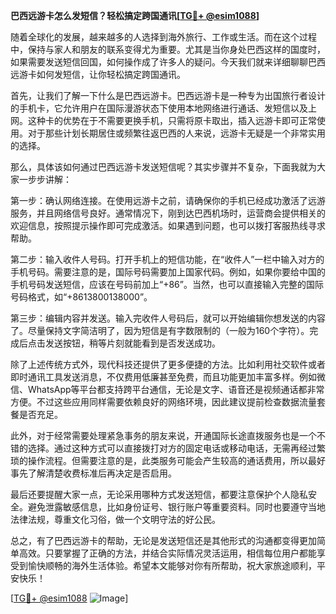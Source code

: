**巴西远游卡怎么发短信？轻松搞定跨国通讯[[TG💪+ @esim1088](https://t.me/s/esim1088)]**

随着全球化的发展，越来越多的人选择到海外旅行、工作或生活。而在这个过程中，保持与家人和朋友的联系变得尤为重要。尤其是当你身处巴西这样的国度时，如果需要发送短信回国，如何操作成了许多人的疑问。今天我们就来详细聊聊巴西远游卡如何发短信，让你轻松搞定跨国通讯。

首先，让我们了解一下什么是巴西远游卡。巴西远游卡是一种专为出国旅行者设计的手机卡，它允许用户在国际漫游状态下使用本地网络进行通话、发短信以及上网。这种卡的优势在于不需要更换手机，只需将原卡取出，插入远游卡即可正常使用。对于那些计划长期居住或频繁往返巴西的人来说，远游卡无疑是一个非常实用的选择。

那么，具体该如何通过巴西远游卡发送短信呢？其实步骤并不复杂，下面我就为大家一步步讲解：

第一步：确认网络连接。在使用远游卡之前，请确保你的手机已经成功激活了远游服务，并且网络信号良好。通常情况下，刚到达巴西机场时，运营商会提供相关的欢迎信息，按照提示操作即可完成激活。如果遇到问题，也可以拨打客服热线寻求帮助。

第二步：输入收件人号码。打开手机上的短信功能，在“收件人”一栏中输入对方的手机号码。需要注意的是，国际号码需要加上国家代码。例如，如果你要给中国的手机号码发送短信，应该在号码前加上“+86”。当然，也可以直接输入完整的国际号码格式，如“+8613800138000”。

第三步：编辑内容并发送。输入完收件人号码后，就可以开始编辑你想发送的内容了。尽量保持文字简洁明了，因为短信是有字数限制的（一般为160个字符）。完成后点击发送按钮，稍等片刻就能看到是否发送成功。

除了上述传统方式外，现代科技还提供了更多便捷的方法。比如利用社交软件或者即时通讯工具发送消息，不仅费用低廉甚至免费，而且功能更加丰富多样。例如微信、WhatsApp等平台都支持跨平台通信，无论是文字、语音还是视频通话都非常方便。不过这些应用同样需要依赖良好的网络环境，因此建议提前检查数据流量套餐是否充足。

此外，对于经常需要处理紧急事务的朋友来说，开通国际长途直拨服务也是一个不错的选择。通过这种方式可以直接拨打对方的固定电话或移动电话，无需再经过繁琐的操作流程。但需要注意的是，此类服务可能会产生较高的通话费用，所以最好事先了解清楚收费标准后再决定是否启用。

最后还要提醒大家一点，无论采用哪种方式发送短信，都要注意保护个人隐私安全。避免泄露敏感信息，比如身份证号、银行账户等重要资料。同时也要遵守当地法律法规，尊重文化习俗，做一个文明守法的好公民。

总之，有了巴西远游卡的帮助，无论是发送短信还是其他形式的沟通都变得更加简单高效。只要掌握了正确的方法，并结合实际情况灵活运用，相信每位用户都能享受到愉快顺畅的海外生活体验。希望本文能够对你有所帮助，祝大家旅途顺利，平安快乐！

[[TG💪+ @esim1088](https://t.me/s/esim1088) ![Image](https://i.postimg.cc/4NQfJmqS/Snipaste-2025-05-13-00-14-12.png)]